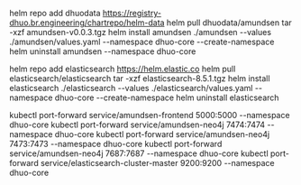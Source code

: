 helm repo add dhuodata https://registry-dhuo.br.engineering/chartrepo/helm-data
helm pull dhuodata/amundsen
tar -xzf amundsen-v0.0.3.tgz
helm install amundsen ./amundsen --values ./amundsen/values.yaml --namespace dhuo-core --create-namespace 
helm uninstall amundsen --namespace dhuo-core 

helm repo add elasticsearch https://helm.elastic.co
helm pull elasticsearch/elasticsearch
tar -xzf elasticsearch-8.5.1.tgz 
helm install elasticsearch ./elasticsearch --values ./elasticsearch/values.yaml --namespace dhuo-core --create-namespace 
helm uninstall elasticsearch


kubectl port-forward service/amundsen-frontend 5000:5000 --namespace dhuo-core
kubectl port-forward service/amundsen-neo4j 7474:7474 --namespace dhuo-core
kubectl port-forward service/amundsen-neo4j 7473:7473 --namespace dhuo-core
kubectl port-forward service/amundsen-neo4j 7687:7687 --namespace dhuo-core 
kubectl port-forward service/elasticsearch-cluster-master 9200:9200 --namespace dhuo-core



